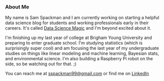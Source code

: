 ### About Me

My name is Sam Spackman and I am currently working on starting a helpful data science blog for students and working professionals early in their careers. It's called [Data Science Magic](https://www.datasciencemagic.org/) and I'm beyond excited about it.

I'm finishing up my last year of college at Brigham Young University and preparing to enter graduate school. I'm studying statistics (which is surprisingly super cool) and am focusing the last year of my undergraduate studies on things like linear modeling and machine learning, Bayesian stats, and environmental science. I'm also building a Raspberry Pi robot on the side, so be watching out for that. ;)

You can reach me at sspackman99@gmail.com or find me on [LinkedIn](https://www.linkedin.com/in/sam-spackman/)

<!--
**sspackman99/sspackman99** is a ✨ _special_ ✨ repository because its `README.md` (this file) appears on your GitHub profile.

Here are some ideas to get you started:

- 🔭 I’m currently working on ...
- 🌱 I’m currently learning ...
- 👯 I’m looking to collaborate on ...
- 🤔 I’m looking for help with ...
- 💬 Ask me about ...
- 📫 How to reach me: ...
- 😄 Pronouns: ...
- ⚡ Fun fact: ...
-->
